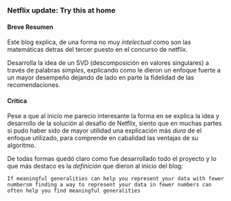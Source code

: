 ### Netflix update: Try this at home

#### Breve Resumen

Este blog explica, de una forma no muy _intelectual_ como son las matemáticas detras del tercer puesto en el concurso de netflix.

Desarrolla la idea de un SVD (descomposición en valores singulares) a través de palabras _simples_, explicando como le dieron un enfoque fuerte a un mayor desempeño dejando de lado en parte la fidelidad de las recomendaciones.

#### Crítica

Pese a que al inicio me parecio interesante la forma en se explica la idea y desarrollo de la solución al desafio de Netflix, siento que en muchas partes si pudo haber sido de mayor utilidad una explicación más _dura_ de el enfoque utilizado, para comprende en cabalidad las ventajas de su algoritmo.

De todas formas quedó claro como fue desarrollado todo el proyecto y lo que más destaco es la _definición_ que dieron al inicio del blog:

`If meaningful generalities can help you represent your data with fewer numbersm finding a way to represent your data in fewer numbers can often help you find meaningful generalities`